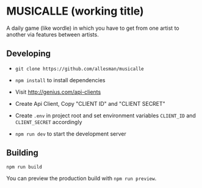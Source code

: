 # MUSICALLE (working title)
A daily game (like wordle) in which you have to get from one artist to another via features between artists.

## Developing
- `git clone https://github.com/allesman/musicalle`

- `npm install` to install dependencies

- Visit http://genius.com/api-clients

- Create Api Client, Copy "CLIENT ID" and "CLIENT SECRET"

- Create `.env` in project root and set environment variables `CLIENT_ID` and `CLIENT_SECRET` accordingly

- `npm run dev` to start the development server


## Building

```bash
npm run build
```

You can preview the production build with `npm run preview`.